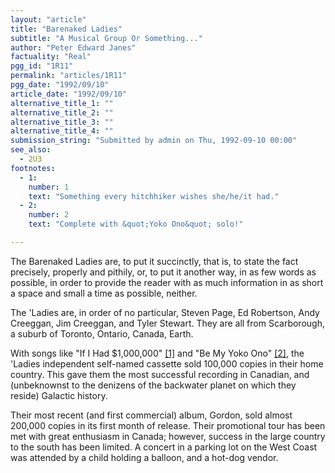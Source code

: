 ```yaml
---
layout: "article"
title: "Barenaked Ladies"
subtitle: "A Musical Group Or Something..."
author: "Peter Edward Janes"
factuality: "Real"
pgg_id: "1R11"
permalink: "articles/1R11"
pgg_date: "1992/09/10"
article_date: "1992/09/10"
alternative_title_1: ""
alternative_title_2: ""
alternative_title_3: ""
alternative_title_4: ""
submission_string: "Submitted by admin on Thu, 1992-09-10 00:00"
see_also:
  - 2U3
footnotes: 
  - 1:
    number: 1
    text: "Something every hitchhiker wishes she/he/it had."
  - 2:
    number: 2
    text: "Complete with &quot;Yoko Ono&quot; solo!"

---
```

<div>
<p>The Barenaked Ladies are, to put it succinctly, that is, to state the fact precisely, properly and pithily, or, to put it another way, in as few words as possible, in order to provide the reader with as much information in as short a space and small a time as possible, neither.</p>
<p>The 'Ladies are, in order of no particular, Steven Page, Ed Robertson, Andy Creeggan, Jim Creeggan, and Tyler Stewart. They are all from Scarborough, a suburb of Toronto, Ontario, Canada, Earth.</p>
<p>With songs like "If I Had $1,000,000" <a href="#footnote-body.1" name="footnote-link.1" class="footnote-link">[1]</a> and "Be My Yoko Ono" <a href="#footnote-body.2" name="footnote-link.2" class="footnote-link">[2]</a>, the 'Ladies independent self-named cassette sold 100,000 copies in their home country. This gave them the most successful recording in Canadian, and (unbeknownst to the denizens of the backwater planet on which they reside) Galactic history.</p>
<p>Their most recent (and first commercial) album, Gordon, sold almost 200,000 copies in its first month of release. Their promotional tour has been met with great enthusiasm in Canada; however, success in the large country to the south has been limited. A concert in a parking lot on the West Coast was attended by a child holding a balloon, and a hot-dog vendor.</p>
</div>
